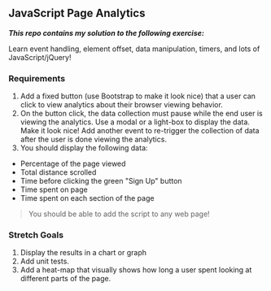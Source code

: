 ## JavaScript Page Analytics

***This repo contains my solution to the following exercise:***

Learn event handling, element offset, data manipulation, timers, and lots of JavaScript/jQuery!

### Requirements

1. Add a fixed button (use Bootstrap to make it look nice) that a user can click to view analytics about their browser viewing behavior.
1. On the button click, the data collection must pause while the end user is viewing the analytics. Use a modal or a light-box to display the data. Make it look nice! Add another event to re-trigger the collection of data after the user is done viewing the analytics.
1. You should display the following data:
  - Percentage of the page viewed
  - Total distance scrolled
  - Time before clicking the green "Sign Up" button
  - Time spent on page
  - Time spent on each section of the page

> You should be able to add the script to any web page!

### Stretch Goals

1. Display the results in a chart or graph
1. Add unit tests.
1. Add a heat-map that visually shows how long a user spent looking at different parts of the page.



